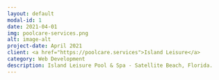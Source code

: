```yaml
---
layout: default
modal-id: 1
date: 2021-04-01
img: poolcare-services.png
alt: image-alt
project-date: April 2021
client: <a href="https://poolcare.services">Island Leisure</a>
category: Web Development
description: Island Leisure Pool & Spa - Satellite Beach, Florida. 
---
```

